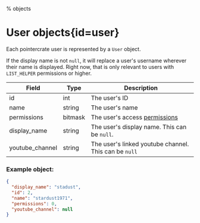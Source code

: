 % objects

<div class='panel fade js-scroll-anim' data-anim='fade'>

# User objects{id=user}

Each pointercrate user is represented by a `User` object.

If the display name is not `null`, it will replace a user's username wherever their name is displayed.
Right now, that is only relevant to users with `LIST_HELPER` permissions or higher.

| Field           | Type    | Description                                                  |
| --------------- | ------- | ------------------------------------------------------------ |
| id              | int     | The user's ID                                                |
| name            | string  | The user's name                                              |
| permissions     | bitmask | The user's access [permissions](/documentation/#permissions) |
| display_name    | string  | The user's display name. This can be `null`.                 |
| youtube_channel | string  | The user's linked youtube channel. This can be `null`        |

### Example object:

```json
{
  "display_name": "stadust",
  "id": 2,
  "name": "stardust1971",
  "permissions": 0,
  "youtube_channel": null
}
```

</div>
